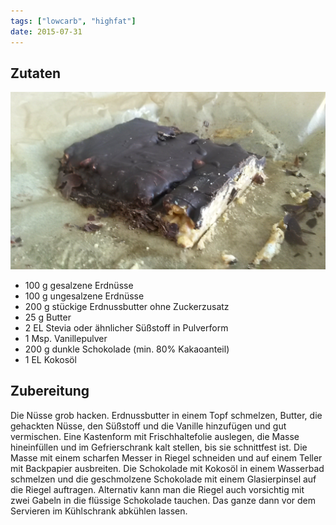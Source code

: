 ```yaml
---
tags: ["lowcarb", "highfat"]
date: 2015-07-31
---
```


## Zutaten
![](../uploads/low-carb-snickers.jpg)

- 100 g     gesalzene Erdnüsse
- 100 g     ungesalzene Erdnüsse
- 200 g     stückige Erdnussbutter ohne Zuckerzusatz
- 25 g      Butter
- 2 EL      Stevia oder ähnlicher Süßstoff in Pulverform
- 1 Msp.    Vanillepulver
- 200 g     dunkle Schokolade (min. 80% Kakaoanteil)
- 1 EL      Kokosöl

## Zubereitung
Die Nüsse grob hacken. Erdnussbutter in einem Topf schmelzen, Butter, die gehackten Nüsse, den Süßstoff und die Vanille hinzufügen und gut vermischen.
Eine Kastenform mit Frischhaltefolie auslegen, die Masse hineinfüllen und im Gefrierschrank kalt stellen, bis sie schnittfest ist. Die Masse mit einem scharfen Messer in Riegel schneiden und auf einem Teller mit Backpapier ausbreiten.
Die Schokolade mit Kokosöl in einem Wasserbad schmelzen und die geschmolzene Schokolade mit einem Glasierpinsel auf die Riegel auftragen. Alternativ kann man die Riegel auch vorsichtig mit zwei Gabeln in die flüssige Schokolade tauchen.
Das ganze dann vor dem Servieren im Kühlschrank abkühlen lassen.
